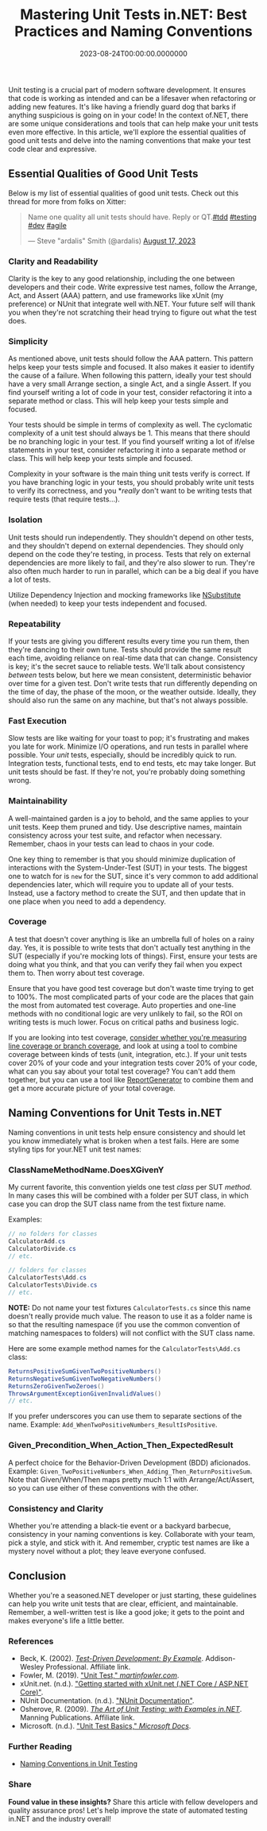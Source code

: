 ﻿---
title: "Mastering Unit Tests in.NET: Best Practices and Naming Conventions"
date: "2023-08-24T00:00:00.0000000"
description: Dive into the world of.NET unit tests with this comprehensive guide. Understand the qualities of effective unit tests, and explore the best naming conventions that make your test code readable and maintainable.
featuredImage: /img/mastering-unit-tests-dotnet-best-practices-naming-conventions.png
---

Unit testing is a crucial part of modern software development. It ensures that code is working as intended and can be a lifesaver when refactoring or adding new features. It's like having a friendly guard dog that barks if anything suspicious is going on in your code! In the context of.NET, there are some unique considerations and tools that can help make your unit tests even more effective. In this article, we'll explore the essential qualities of good unit tests and delve into the naming conventions that make your test code clear and expressive.

## Essential Qualities of Good Unit Tests

Below is my list of essential qualities of good unit tests. Check out this thread for more from folks on Xitter:

<blockquote class="twitter-tweet"><p lang="en" dir="ltr">Name one quality all unit tests should have. Reply or QT.<a href="https://twitter.com/hashtag/tdd?src=hash&amp;ref_src=twsrc%5Etfw">#tdd</a> <a href="https://twitter.com/hashtag/testing?src=hash&amp;ref_src=twsrc%5Etfw">#testing</a> <a href="https://twitter.com/hashtag/dev?src=hash&amp;ref_src=twsrc%5Etfw">#dev</a> <a href="https://twitter.com/hashtag/agile?src=hash&amp;ref_src=twsrc%5Etfw">#agile</a></p>&mdash; Steve &quot;ardalis&quot; Smith (@ardalis) <a href="https://twitter.com/ardalis/status/1692207963912421628?ref_src=twsrc%5Etfw">August 17, 2023</a></blockquote> <script async src="https://platform.twitter.com/widgets.js" charset="utf-8"></script>

### Clarity and Readability

Clarity is the key to any good relationship, including the one between developers and their code. Write expressive test names, follow the Arrange, Act, and Assert (AAA) pattern, and use frameworks like xUnit (my preference) or NUnit that integrate well with.NET. Your future self will thank you when they're not scratching their head trying to figure out what the test does.

### Simplicity

As mentioned above, unit tests should follow the AAA pattern. This pattern helps keep your tests simple and focused. It also makes it easier to identify the cause of a failure. When following this pattern, ideally your test should have a very small Arrange section, a single Act, and a single Assert. If you find yourself writing a lot of code in your test, consider refactoring it into a separate method or class. This will help keep your tests simple and focused.

Your tests should be simple in terms of complexity as well. The cyclomatic complexity of a unit test should always be 1. This means that there should be no branching logic in your test. If you find yourself writing a lot of if/else statements in your test, consider refactoring it into a separate method or class. This will help keep your tests simple and focused.

Complexity in your software is the main thing unit tests verify is correct. If you have branching logic in your tests, you should probably write unit tests to verify its correctness, and you **really* don't want to be writing tests that require tests (that require tests...).

### Isolation

Unit tests should run independently. They shouldn't depend on other tests, and they shouldn't depend on external dependencies. They should only depend on the code they're testing, in process. Tests that rely on external dependencies are more likely to fail, and they're also slower to run. They're also often much harder to run in parallel, which can be a big deal if you have a lot of tests.

Utilize Dependency Injection and mocking frameworks like [NSubstitute](https://nsubstitute.github.io/) (when needed) to keep your tests independent and focused.

### Repeatability

If your tests are giving you different results every time you run them, then they're dancing to their own tune. Tests should provide the same result each time, avoiding reliance on real-time data that can change. Consistency is key; it's the secret sauce to reliable tests. We'll talk about consistency *between* tests below, but here we mean consistent, deterministic behavior over time for a given test. Don't write tests that run differently depending on the time of day, the phase of the moon, or the weather outside. Ideally, they should also run the same on any machine, but that's not always possible.

### Fast Execution

Slow tests are like waiting for your toast to pop; it's frustrating and makes you late for work. Minimize I/O operations, and run tests in parallel where possible. Your *unit* tests, especially, should be incredibly quick to run. Integration tests, functional tests, end to end tests, etc may take longer. But unit tests should be fast. If they're not, you're probably doing something wrong.

### Maintainability

A well-maintained garden is a joy to behold, and the same applies to your unit tests. Keep them pruned and tidy. Use descriptive names, maintain consistency across your test suite, and refactor when necessary. Remember, chaos in your tests can lead to chaos in your code.

One key thing to remember is that you should minimize duplication of interactions with the System-Under-Test (SUT) in your tests. The biggest one to watch for is `new` for the SUT, since it's very common to add additional dependencies later, which will require you to update all of your tests. Instead, use a factory method to create the SUT, and then update that in one place when you need to add a dependency.

### Coverage

A test that doesn't cover anything is like an umbrella full of holes on a rainy day. Yes, it is possible to write tests that don't actually test anything in the SUT (especially if you're mocking lots of things). First, ensure your tests are doing what you think, and that you can verify they fail when you expect them to. Then worry about test coverage.

 Ensure that you have good test coverage but don't waste time trying to get to 100%. The most complicated parts of your code are the places that gain the most from automated test coverage. Auto properties and one-line methods with no conditional logic are very unlikely to fail, so the ROI on writing tests is much lower. Focus on critical paths and business logic.

 If you are looking into test coverage, [consider whether you're measuring line coverage or branch coverage](https://ardalis.com/which-is-more-important-line-coverage-or-branch-coverage/), and look at using a tool to combine coverage between kinds of tests (unit, integration, etc.). If your unit tests cover 20% of your code and your integration tests cover 20% of your code, what can you say about your total test coverage? You can't add them together, but you can use a tool like [ReportGenerator](https://www.nuget.org/packages/ReportGenerator) to combine them and get a more accurate picture of your total coverage.

## Naming Conventions for Unit Tests in.NET

Naming conventions in unit tests help ensure consistency and should let you know immediately what is broken when a test fails. Here are some styling tips for your.NET unit test names:

### ClassNameMethodName.DoesXGivenY

My current favorite, this convention yields one test *class* per SUT *method*. In many cases this will be combined with a folder per SUT class, in which case you can drop the SUT class name from the test fixture name.

Examples:
```csharp
// no folders for classes
CalculatorAdd.cs
CalculatorDivide.cs
// etc.

// folders for classes
CalculatorTests\Add.cs
CalculatorTests\Divide.cs
// etc.
```

**NOTE:** Do not name your test fixtures `CalculatorTests.cs` since this name doesn't really provide much value. The reason to use it as a folder name is so that the resulting namespace (if you use the common convention of matching namespaces to folders) will not conflict with the SUT class name.

Here are some example method names for the `CalculatorTests\Add.cs` class:

```csharp
ReturnsPositiveSumGivenTwoPositiveNumbers()
ReturnsNegativeSumGivenTwoNegativeNumbers()
ReturnsZeroGivenTwoZeroes()
ThrowsArgumentExceptionGivenInvalidValues()
// etc.
```

If you prefer underscores you can use them to separate sections of the name. Example: `Add_WhenTwoPositiveNumbers_ResultIsPositive`.

### Given_Precondition_When_Action_Then_ExpectedResult

A perfect choice for the Behavior-Driven Development (BDD) aficionados. Example: `Given_TwoPositiveNumbers_When_Adding_Then_ReturnPositiveSum`. Note that Given/When/Then maps pretty much 1:1 with Arrange/Act/Assert, so you can use either of these conventions with the other.

### Consistency and Clarity

Whether you're attending a black-tie event or a backyard barbecue, consistency in your naming conventions is key. Collaborate with your team, pick a style, and stick with it. And remember, cryptic test names are like a mystery novel without a plot; they leave everyone confused.

## Conclusion

Whether you're a seasoned.NET developer or just starting, these guidelines can help you write unit tests that are clear, efficient, and maintainable. Remember, a well-written test is like a good joke; it gets to the point and makes everyone's life a little better.

### References

- Beck, K. (2002). *[Test-Driven Development: By Example](https://amzn.to/44kPAz3)*. Addison-Wesley Professional. Affiliate link.
- Fowler, M. (2019). ["Unit Test," *martinfowler.com*](https://martinfowler.com/bliki/UnitTest.html).
- xUnit.net. (n.d.). ["Getting started with xUnit.net (.NET Core / ASP.NET Core)"](https://xunit.net/docs/getting-started/netcore/cmdline).
- NUnit Documentation. (n.d.). ["NUnit Documentation"](https://docs.nunit.org/).
- Osherove, R. (2009). *[The Art of Unit Testing: with Examples in.NET](https://amzn.to/3Pd1Q0v)*. Manning Publications. Affiliate link.
- Microsoft. (n.d.). ["Unit Test Basics," *Microsoft Docs*](https://docs.microsoft.com/en-us/visualstudio/test/unit-test-basics).

### Further Reading

- [Naming Conventions in Unit Testing](https://ardalis.com/unit-test-naming-convention/)

### Share

**Found value in these insights?** Share this article with fellow developers and quality assurance pros! Let's help improve the state of automated testing in.NET and the industry overall!

